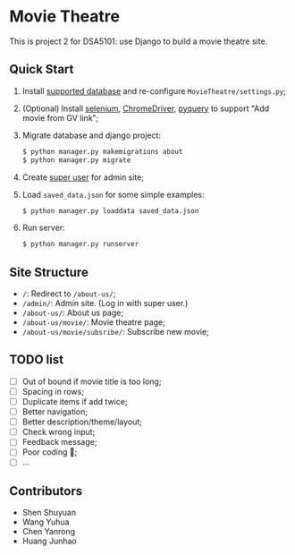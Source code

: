 # Movie Theatre

This is project 2 for DSA5101: use Django to build a movie theatre site.

## Quick Start

1. Install [supported database](https://docs.djangoproject.com/en/4.1/topics/install/#database-installation) and re-configure `MovieTheatre/settings.py`;
2. (Optional) Install [selenium](https://pypi.org/project/selenium/), [ChromeDriver](https://chromedriver.chromium.org/), [pyquery](https://pypi.org/project/pyquery/) to support "Add movie from GV link";
3. Migrate database and django project:

   ```bash
   $ python manager.py makemigrations about
   $ python manager.py migrate
   ```
4. Create [super user](https://docs.djangoproject.com/en/4.1/intro/tutorial02/#creating-an-admin-user) for admin site;
5. Load `saved_data.json` for some simple examples:

   ```bash
   $ python manager.py loaddata saved_data.json
   ```
6. Run server:

   ```bash
   $ python manager.py runserver
   ```

## Site Structure

- `/`: Redirect to `/about-us/`;
- `/admin/`: Admin site. (Log in with super user.)
- `/about-us/`: About us page;
- `/about-us/movie/`: Movie theatre page;
- `/about-us/movie/subsribe/`: Subscribe new movie;

## TODO list

- [ ] Out of bound if movie title is too long;
- [ ] Spacing in rows;
- [ ] Duplicate items if add twice;
- [ ] Better navigation;
- [ ] Better description/theme/layout;
- [ ] Check wrong input;
- [ ] Feedback message;
- [ ] Poor coding :smiling_face_with_tear:;
- [ ] ...

## Contributors

- Shen Shuyuan
- Wang Yuhua
- Chen Yanrong
- Huang Junhao

